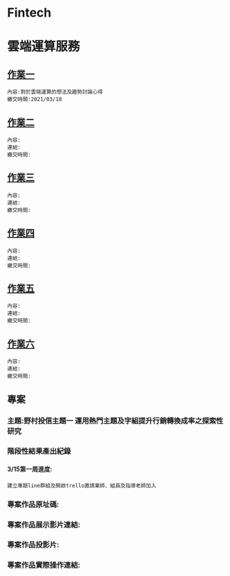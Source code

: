 # Fintech
# 雲端運算服務
## [作業一](https://github.com/jeremyhsieh1222/Fintech/blob/main/HW1/%E5%BF%83%E5%BE%971)
    內容:對於雲端運算的想法及趨勢討論心得
    繳交時間:2021/03/18
## [作業二]() 
    內容:
    連結:
    繳交時間:
## [作業三]() 
    內容:
    連結:
    繳交時間:
## [作業四]() 
    內容:
    連結:
    繳交時間:
## [作業五]() 
    內容:
    連結:
    繳交時間:
## [作業六]() 
    內容:
    連結:
    繳交時間:    
## 專案
### 主題:野村投信主題一 運用熱門主題及字組提升行銷轉換成率之探索性研究
### 階段性結果產出紀錄
#### 3/15第一周進度:
    建立專題line群組及開啟trello邀請業師、組員及指導老師加入
### 專案作品原址碼:
### 專案作品展示影片連結:
### 專案作品投影片:
### 專案作品實際操作連結:

    
  
